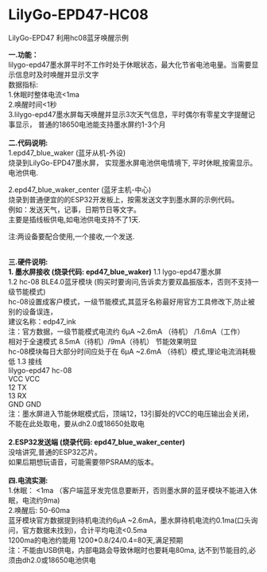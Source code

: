 # LilyGo-EPD47-HC08
LilyGo-EPD47 利用hc08蓝牙唤醒示例

<b>一.功能：</b><br/>
    lilygo-epd47墨水屏平时不工作时处于休眠状态，最大化节省电池电量。当需要显示信息时及时唤醒并显示文字<br/>
  数据指标:<br/>
    1.休眠时整体电流<1ma <br/>
    2.唤醒时间<1秒 <br/>
    3.lilygo-epd47墨水屏每天唤醒并显示3次天气信息，平时偶尔有零星文字提醒记事显示， 普通的18650电池能支持墨水屏约1-3个月<br/>
<br/>
<b>二.代码说明:</b> <br/>
   1.epd47_blue_waker  (蓝牙从机-外设) <br/>
     烧录到LilyGo-EPD47墨水屏， 实现墨水屏电池供电情境下, 平时休眠,按需显示。<br/>
     电池供电. <br/>
     
   2.epd47_blue_waker_center (蓝牙主机-中心) <br/>
     烧录到普通便宜的的ESP32开发板上，按需发送文字到墨水屏的示例代码。 <br/>
     例如：发送天气，记事，日期节日等文字。<br/>
     主要是插线板供电,如电池供电支持不了1天.<br/>
     
   注:两设备要配合使用,一个接收,一个发送.<br/>
   
<br/>    
<b>三.硬件说明:</b><br/>
<b>1. 墨水屏接收 (烧录代码: epd47_blue_waker)</b>
1.1 lygo-epd47墨水屏<br/>
1.2 hc-08 BLE4.0蓝牙模块 (购买时要询问,告诉卖方要双晶振版本，否则不支持一级节能模式)<br/>
     hc-08设置成客户模式，一级节能模式,其蓝牙名称最好用官方工具修改下,防止被别的设备误连，<br/>
     建议名称：edp47_ink<br/>
     注：官方数据，一级节能模式电流约 6μA ~2.6mA （待机） /1.6mA（工作）<br/>
        相对于全速模式 8.5mA（待机）/9mA（待机） 节能效果明显<br/>
        hc-08模块每日大部分时间应处于在 6μA ~2.6mA （待机）模式,理论电流消耗极低
1.3 接线<br/>
     lilygo-epd47  hc-08<br/>
       VCC         VCC<br/>
       12          TX<br/>
       13          RX<br/>
       GND         GND<br/>
  注：墨水屏进入节能休眠模式后，顶端12，13引脚处的VCC的电压输出会关闭，不能在此处取电，要从dh2.0或18650处取电<br/>
  <br/>
<b>2.ESP32发送端 (烧录代码: epd47_blue_waker_center) </b><br/>
  没啥讲究,普通的ESP32芯片。<br/>
  如果后期想玩语音，可能需要带PSRAM的版本。<br/>
  
<br/>  
<b>四.电流实测:</b><br/>
  1.休眠： <1ma （客户端蓝牙发完信息要断开，否则墨水屏的蓝牙模块不能进入休眠，电流约9ma)<br/>
  2.唤醒后: 50-60ma<br/>
  蓝牙模块官方数据提到待机电流约6μA ~2.6mA，墨水屏待机电流约0.1ma(口头询问，官方数据未找到)，合计平均电流<0.5ma<br/>
  1200ma的电池约能用 1200*0.8/24/0.4=80天,满足预期<br/>
  注：不能由USB供电，内部电路会导致休眠时也要耗电80ma, 达不到节能目的,必须由dh2.0或18650电池供电<br/>
  
